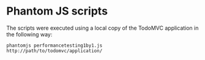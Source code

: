 # Phantom JS scripts

The scripts were executed using a local copy of the TodoMVC application in the following way:

`phantomjs performancetesting1by1.js http://path/to/todomvc/application/`
